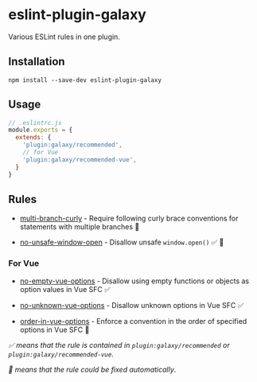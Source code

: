 # eslint-plugin-galaxy

Various ESLint rules in one plugin.

## Installation

```shell
npm install --save-dev eslint-plugin-galaxy
```

## Usage

```js
// .eslintrc.js
module.exports = {
  extends: {
    'plugin:galaxy/recommended',
    // for Vue
    'plugin:galaxy/recommended-vue',
  }
}
```

## Rules

- [multi-branch-curly](./docs/rules/multi-branch-curly.md) - Require following curly brace conventions for statements with multiple branches 🔧

- [no-unsafe-window-open](./docs/rules/no-unsafe-window-open.md) - Disallow unsafe `window.open()` ✅ 🔧

### For Vue

- [no-empty-vue-options](./docs/vue/no-empty-vue-options.md) - Disallow using empty functions or objects as option values in Vue SFC ✅

- [no-unknown-vue-options](./docs/vue/no-empty-vue-options.md) - Disallow unknown options in Vue SFC ✅

- [order-in-vue-options](./docs/vue/order-in-vue-options.md) - Enforce a convention in the order of specified options in Vue SFC 🔧

*✅ means that the rule is contained in `plugin:galaxy/recommended` or `plugin:galaxy/recommended-vue`*.

*🔧 means that the rule could be fixed automatically*.

